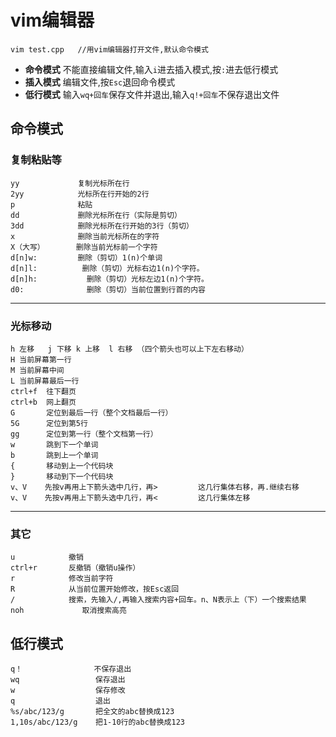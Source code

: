 # vim编辑器

```
vim test.cpp   //用vim编辑器打开文件,默认命令模式
```

* **命令模式**    不能直接编辑文件,输入`i`进去插入模式,按`:`进去低行模式
* **插入模式**    编辑文件,按`Esc`退回命令模式			
* **低行模式**    输入`wq+回车`保存文件并退出,输入`q!+回车`不保存退出文件

## 命令模式

### 复制粘贴等

```
yy             复制光标所在行
2yy            光标所在行开始的2行
p              粘贴
dd             删除光标所在行（实际是剪切）
3dd            删除光标所在行开始的3行（剪切）
x              删除当前光标所在的字符
X（大写）       删除当前光标前一个字符
d[n]w:         删除（剪切）1(n)个单词
d[n]l: 			删除（剪切）光标右边1(n)个字符。
d[n]h:			 删除（剪切）光标左边1(n)个字符。
d0:				 删除（剪切）当前位置到行首的内容
```

---------

### 光标移动

```
h 左移   j 下移 k 上移  l 右移 （四个箭头也可以上下左右移动）
H 当前屏幕第一行
M 当前屏幕中间
L 当前屏幕最后一行
ctrl+f  往下翻页
ctrl+b  网上翻页
G       定位到最后一行（整个文档最后一行）
5G      定位到第5行
gg      定位到第一行（整个文档第一行）
w       跳到下一个单词
b       跳到上一个单词
{       移动到上一个代码块
}       移动到下一个代码块
v、V    先按v再用上下箭头选中几行，再>         这几行集体右移，再.继续右移 
v、V    先按v再用上下箭头选中几行，再<         这几行集体左移 
```

-----------

### 其它

```
u            撤销
ctrl+r       反撤销（撤销u操作）
r            修改当前字符
R            从当前位置开始修改，按Esc返回
/            搜索，先输入/,再输入搜索内容+回车。n、N表示上（下）一个搜索结果
noh				取消搜索高亮
```

## 低行模式

```
q！                不保存退出
wq                 保存退出
w				   保存修改
q				   退出
%s/abc/123/g       把全文的abc替换成123
1,10s/abc/123/g    把1-10行的abc替换成123
```

